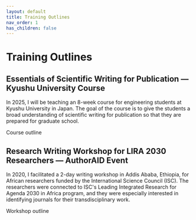 ```yaml
---
layout: default
title: Training Outlines
nav_order: 1
has_children: false
---
```


# Training Outlines

## Essentials of Scientific Writing for Publication &mdash; Kyushu University Course

In 2025, I will be teaching an 8-week course for engineering students at Kyushu University in Japan. The goal of the course is to give the students a broad understanding of scientific writing for publication so that they are prepared for graduate school.

Course outline

## Research Writing Workshop for LIRA 2030 Researchers &mdash; AuthorAID Event

In 2020, I facilitated a 2-day writing workshop in Addis Ababa, Ethiopia, for African researchers funded by the International Science Council (ISC). The researchers were connected to ISC's Leading Integrated Research for Agenda 2030 in Africa program, and they were especially interested in identifying journals for their transdisciplinary work. 

Workshop outline
